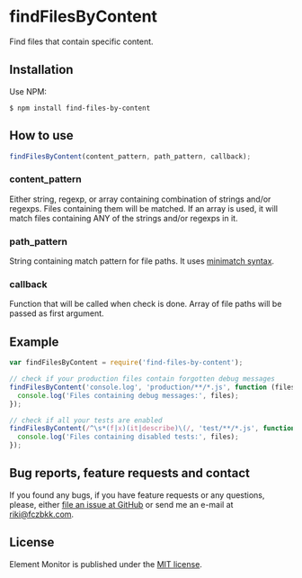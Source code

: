 # findFilesByContent

Find files that contain specific content.

## Installation

Use NPM:

```
$ npm install find-files-by-content
```

## How to use

```javascript
findFilesByContent(content_pattern, path_pattern, callback);
```

### content_pattern

Either string, regexp, or array containing combination of strings and/or regexps. Files containing them will be matched. If an array is used, it will match files containing ANY of the strings and/or regexps in it.

### path_pattern

String containing match pattern for file paths. It uses [minimatch syntax](https://github.com/isaacs/minimatch).

### callback

Function that will be called when check is done. Array of file paths will be passed as first argument.

## Example

```javascript
var findFilesByContent = require('find-files-by-content');

// check if your production files contain forgotten debug messages
findFilesByContent('console.log', 'production/**/*.js', function (files) {
  console.log('Files containing debug messages:', files);
});

// check if all your tests are enabled
findFilesByContent(/^\s*(f|x)(it|describe)\(/, 'test/**/*.js', function (files) {
  console.log('Files containing disabled tests:', files);
});
```

## Bug reports, feature requests and contact

If you found any bugs, if you have feature requests or any questions, please, either [file an issue at GitHub](https://github.com/fczbkk/find-files-by-content/issues) or send me an e-mail at [riki@fczbkk.com](mailto:riki@fczbkk.com).

## License

Element Monitor is published under the [MIT license](https://github.com/fczbkk/find-files-by-content/blob/master/LICENSE).
